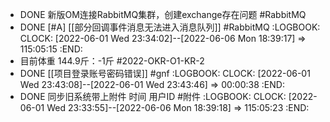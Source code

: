 - DONE 新版OM连接RabbitMQ集群，创建exchange存在问题 #RabbitMQ
- DONE    [#A] [[部分回调事件消息无法进入消息队列]] #RabbitMQ
  :LOGBOOK:
  CLOCK: [2022-06-01 Wed 23:34:02]--[2022-06-06 Mon 18:39:17] =>  115:05:15
  :END:
- 目前体重 144.9斤：-1斤 #2022-OKR-O1-KR-2
- DONE [[项目登录账号密码错误]] #gnf
  :LOGBOOK:
  CLOCK: [2022-06-01 Wed 23:43:08]--[2022-06-01 Wed 23:43:46] =>  00:00:38
  :END:
- DONE 同步旧系统带上附件 时间 用户ID  #附件
  :LOGBOOK:
  CLOCK: [2022-06-01 Wed 23:33:55]--[2022-06-06 Mon 18:39:18] =>  115:05:23
  :END: